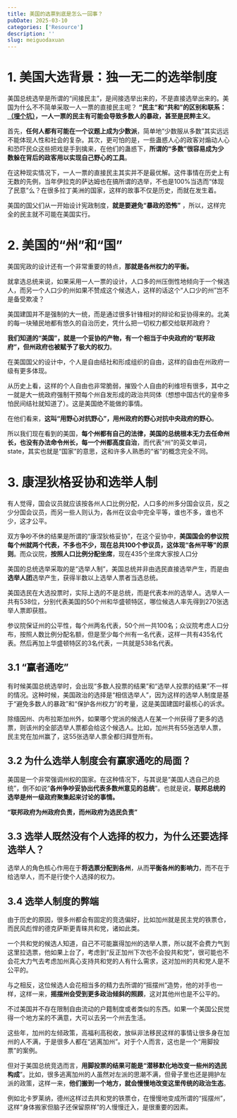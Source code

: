 ```yaml
---
title: 美国的选票到底是怎么一回事？
pubDate: 2025-03-10
categories: ['Resource']
description: ''
slug: meiguodaxuan
---
```

# 1. 美国大选背景：独一无二的选举制度

美国总统选举是所谓的“间接民主”，是间接选举出来的，不是直接选举出来的。美国为什么不不简单采取一人一票的直接民主呢？ **“民主”和“共和”的区别和联系：<a href="https://www.google.com" target="_blank">（埋个坑）</a>，一人一票的民主有可能会导致多数人的暴政，甚至是民粹主义**。

首先，**任何人都有可能在一个议题上成为少数派**，简单地“少数服从多数”其实远远不能体现人性和社会的复杂。其次，更可怕的是，一些蛊惑人心的政客对煽动人心和恐吓民众这些把戏是手到擒来，在他们的蛊惑下，**所谓的“多数”很容易成为少数躲在背后的政客用以实现自己野心的工具**。

在这种现实情况下，一人一票的直接民主其实并不是最优解。这件事情在历史上有无数的先例，当年伊拉克的萨达姆也在搞所谓的选举，不也是100%当选而“体现了民意”么？在很多拉丁美洲的国家，这样的故事不仅是历史，而就在发生着。

美国的国父们从一开始设计宪政制度，**就是要避免“暴政的恐怖”** ，所以，这样完全的民主就不可能在美国实行。

# 2. 美国的“州”和“国”

美国宪政的设计还有一个非常重要的特点，**那就是各州权力的平衡。**

就拿选总统来说，如果采用一人一票的设计，人口多的州压倒性地倾向于一个候选人，而另一个人口少的州如果不赞成这个候选人，这样的话这个“人口少的州”岂不是备受欺凌？

美国建国并不是强制的大一统，而是通过很多针锋相对的辩论和妥协得来的。北美的每一块殖民地都有悠久的自治历史，凭什么把一切权力都交给联邦政府？

**我们知道的“美国”，就是一个妥协的产物，有一个相当于中央政府的“联邦政府”，但州政府也被赋予了极大的权力**。

在美国国父的设计中，个人是自由结社和形成组织的自由，这样的自由在州政府一级有更多体现。

从历史上看，这样的个人自由也非常脆弱，摧毁个人自由的利维坦有很多，其中之一就是大一统政府强制干预每个州自发形成的政治共同体（想想中国古代的皇帝多怕民间结社就知道了）。这是美国绝不能做的事情。

在他们看来，**这叫“用野心对抗野心”，用州政府的野心对抗中央政府的野心**。

所以我们现在看到的美国，**每个州都有自己的法律，美国的总统根本无力去任命州长，也没有办法命令州长，每一个州都高度自治**，而代表“州”的英文单词，state，其实也就是“国家”的意思，这和许多人熟悉的“省”的概念完全不同。

# 3. 康涅狄格妥协和选举人制

有人觉得，国会议员就应该按各州人口比例分配，人口多的州多分国会议员，反之少分国会议员，而另一些人则认为，各州在议会中完全平等，谁也不多，谁也不少，这才公平。

双方争吵不休的结果是所谓的“康涅狄格妥协”，在这个妥协中，**美国国会的参议院每个州就两个代表，不多也不少，现在总共100个参议员，这体现“各州平等”的原则**。而众议院，**按照人口比例分配坐席**，现在435个坐席大家按人口分

美国的总统选举采取的是“选举人制”，美国总统并非由选民直接选举产生，而是由**选举人团**选举产生，获得半数以上选举人票者当选总统。

美国选民在大选投票时，实际上选的不是总统，而是代表本州的选举人。选举人一共有538位，分别代表美国的50个州和华盛顿特区，哪位候选人率先得到270张选举人票即获胜。

参议院保证州的公平性，每个州两名代表，50个州一共100名；众议院考虑人口分布，按照人数比例分配名额，但是至少每个州有一名代表，这样一共有435名代表。然后再加上华盛顿特区的3名代表，一共就是538名代表。

## 3.1 “赢者通吃”

有时候美国总统选举时，会出现“多数人投票的结果”和“选举人投票的结果”不一样的情况。这种时候，美国政治的选择是“相信选举人”，因为这样的选举人制度是基于“避免多数人的暴政”和“保护各州权力”的考量，这是美国建国时最核心的诉求。

除缅因州、内布拉斯加州外，如果哪个党派的候选人在某一个州获得了更多的选票，则该州的全部选举人票都会给这个候选人。比如，加州共有55张选举人票，民主党在加州赢了，这55张选举人票全都归拜登所有。

## 3.2 为什么选举人制度会有赢家通吃的局面？

美国是一个非常强调州权的国家。在这种情况下，与其说是“美国人选自己的总统”，倒不如说“**各州争吵妥协出代表多数州意见的总统**”。也就是说，**联邦总统的选举是州一级政府聚集起来讨论的事情。**

 **“联邦政府为州政府负责，而州政府为选民负责”**

## 3.3 选举人既然没有个人选择的权力，为什么还要选择选举人？

选举人的角色核心作用在于**将选票分配到各州**，从而**平衡各州的影响力**，而不在于给选举人，而不是行使个人选择的权力。

## 3.4 选举人制度的弊端

由于历史的原因，很多州都会有固定的竞选偏好，比如加州就是民主党的铁票仓，而民风彪悍的德克萨斯更青睐共和党，诸如此类。

一个共和党的候选人知道，自己不可能赢得加州的选举人票，所以就不会费力气到这里拉选票，他如果上台了，考虑到“反正加州下次也不会投共和党”，很可能也不会花大力气去考虑加州真心支持共和党的人有什么需求，这对加州的共和党人是不公平的。

与之相反，这位候选人会花相当多的精力去所谓的“摇摆州”造势，他的对手也一样，这样一来，**摇摆州会受到更多政治倾斜的照顾**，这对其他州也是不公平的。

不过美国并不存在限制自由流动的户籍制度或者类似的东西。如果一个美国公民觉得一个地方呆的不满意，大可以去另一个州去生活。

这些年，加州的左倾政策，高福利高税收，放纵非法移民这样的事情让很多身在加州的人不满，于是很多人都在“逃离加州”。对于个人而言，这也是一个“用脚投票”的案例。

但对于美国总统竞选而言，**用脚投票的结果可能是“潜移默化地改变一些州的选民构成**”。比如，很多逃离加州的人虽然对左派的思潮不满，但骨子里也还是拥护左派的政策，这样一来，**他们搬到一个地方，就会慢慢地改变这里传统的政治生态**。

例如北卡罗莱纳，德州这样过去共和党的铁票仓，在慢慢地变成所谓的“摇摆州”，这样“身体搬家但脑子还保留原样”的人慢慢迁入，是很重要的因素。
